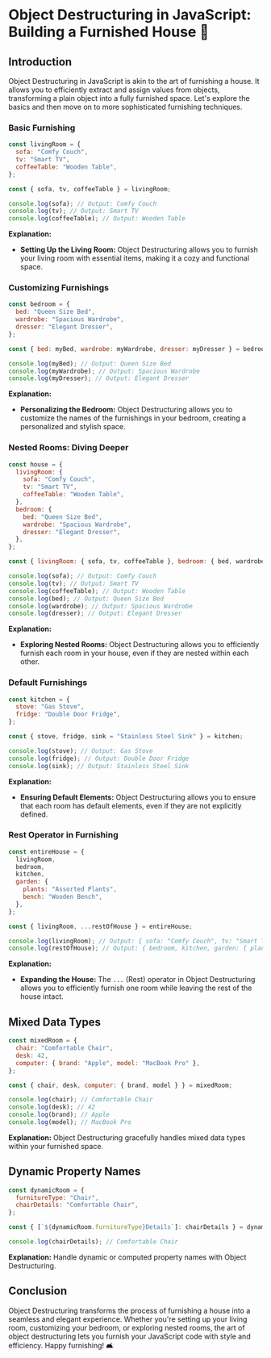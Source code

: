 
# Object Destructuring in JavaScript: Building a Furnished House 🏡

## Introduction

Object Destructuring in JavaScript is akin to the art of furnishing a house. It allows you to efficiently extract and assign values from objects, transforming a plain object into a fully furnished space. Let's explore the basics and then move on to more sophisticated furnishing techniques.

### Basic Furnishing

```javascript
const livingRoom = {
  sofa: "Comfy Couch",
  tv: "Smart TV",
  coffeeTable: "Wooden Table",
};

const { sofa, tv, coffeeTable } = livingRoom;

console.log(sofa); // Output: Comfy Couch
console.log(tv); // Output: Smart TV
console.log(coffeeTable); // Output: Wooden Table
```

**Explanation:**

- **Setting Up the Living Room:** Object Destructuring allows you to furnish your living room with essential items, making it a cozy and functional space.

### Customizing Furnishings

```javascript
const bedroom = {
  bed: "Queen Size Bed",
  wardrobe: "Spacious Wardrobe",
  dresser: "Elegant Dresser",
};

const { bed: myBed, wardrobe: myWardrobe, dresser: myDresser } = bedroom;

console.log(myBed); // Output: Queen Size Bed
console.log(myWardrobe); // Output: Spacious Wardrobe
console.log(myDresser); // Output: Elegant Dresser
```

**Explanation:**

- **Personalizing the Bedroom:** Object Destructuring allows you to customize the names of the furnishings in your bedroom, creating a personalized and stylish space.

### Nested Rooms: Diving Deeper

```javascript
const house = {
  livingRoom: {
    sofa: "Comfy Couch",
    tv: "Smart TV",
    coffeeTable: "Wooden Table",
  },
  bedroom: {
    bed: "Queen Size Bed",
    wardrobe: "Spacious Wardrobe",
    dresser: "Elegant Dresser",
  },
};

const { livingRoom: { sofa, tv, coffeeTable }, bedroom: { bed, wardrobe, dresser } } = house;

console.log(sofa); // Output: Comfy Couch
console.log(tv); // Output: Smart TV
console.log(coffeeTable); // Output: Wooden Table
console.log(bed); // Output: Queen Size Bed
console.log(wardrobe); // Output: Spacious Wardrobe
console.log(dresser); // Output: Elegant Dresser
```

**Explanation:**

- **Exploring Nested Rooms:** Object Destructuring allows you to efficiently furnish each room in your house, even if they are nested within each other.

### Default Furnishings

```javascript
const kitchen = {
  stove: "Gas Stove",
  fridge: "Double Door Fridge",
};

const { stove, fridge, sink = "Stainless Steel Sink" } = kitchen;

console.log(stove); // Output: Gas Stove
console.log(fridge); // Output: Double Door Fridge
console.log(sink); // Output: Stainless Steel Sink
```

**Explanation:**

- **Ensuring Default Elements:** Object Destructuring allows you to ensure that each room has default elements, even if they are not explicitly defined.

### Rest Operator in Furnishing

```javascript
const entireHouse = {
  livingRoom,
  bedroom,
  kitchen,
  garden: {
    plants: "Assorted Plants",
    bench: "Wooden Bench",
  },
};

const { livingRoom, ...restOfHouse } = entireHouse;

console.log(livingRoom); // Output: { sofa: "Comfy Couch", tv: "Smart TV", coffeeTable: "Wooden Table" }
console.log(restOfHouse); // Output: { bedroom, kitchen, garden: { plants: "Assorted Plants", bench: "Wooden Bench" } }
```

**Explanation:**

- **Expanding the House:** The `...` (Rest) operator in Object Destructuring allows you to efficiently furnish one room while leaving the rest of the house intact.

## Mixed Data Types

```javascript
const mixedRoom = {
  chair: "Comfortable Chair",
  desk: 42,
  computer: { brand: "Apple", model: "MacBook Pro" },
};

const { chair, desk, computer: { brand, model } } = mixedRoom;

console.log(chair); // Comfortable Chair
console.log(desk); // 42
console.log(brand); // Apple
console.log(model); // MacBook Pro
```

**Explanation:** Object Destructuring gracefully handles mixed data types within your furnished space.

## Dynamic Property Names

```javascript
const dynamicRoom = {
  furnitureType: "Chair",
  chairDetails: "Comfortable Chair",
};

const { [`${dynamicRoom.furnitureType}Details`]: chairDetails } = dynamicRoom;

console.log(chairDetails); // Comfortable Chair
```

**Explanation:** Handle dynamic or computed property names with Object Destructuring.

## Conclusion

Object Destructuring transforms the process of furnishing a house into a seamless and elegant experience. Whether you're setting up your living room, customizing your bedroom, or exploring nested rooms, the art of object destructuring lets you furnish your JavaScript code with style and efficiency. Happy furnishing! 🛋️